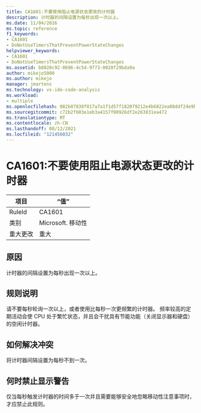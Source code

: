 ```yaml
---
title: CA1601:不要使用阻止电源状态更改的计时器
description: 计时器的间隔设置为每秒出现一次以上。
ms.date: 11/04/2016
ms.topic: reference
f1_keywords:
- CA1601
- DoNotUseTimersThatPreventPowerStateChanges
helpviewer_keywords:
- CA1601
- DoNotUseTimersThatPreventPowerStateChanges
ms.assetid: b8028c92-0696-4c54-9773-0028f29bda9a
author: mikejo5000
ms.author: mikejo
manager: jmartens
ms.technology: vs-ide-code-analysis
ms.workload:
- multiple
ms.openlocfilehash: 082b07838f817a7a1f1d57f182079212e4b6822ea08ddf24e9baaf23b68bac95
ms.sourcegitcommit: c72b2f603e1eb3a4157f00926df2e263831ea472
ms.translationtype: MT
ms.contentlocale: zh-CN
ms.lasthandoff: 08/12/2021
ms.locfileid: "121456032"
---
```

# <a name="ca1601-do-not-use-timers-that-prevent-power-state-changes"></a>CA1601:不要使用阻止电源状态更改的计时器

|项目|“值”|
|-|-|
|RuleId|CA1601|
|类别|Microsoft. 移动性|
|重大更改|重大|

## <a name="cause"></a>原因
计时器的间隔设置为每秒出现一次以上。

## <a name="rule-description"></a>规则说明
请不要每秒轮询一次以上，或者使用比每秒一次更频繁的计时器。 频率较高的定期活动会使 CPU 处于繁忙状态，并且会干扰具有节能功能（关闭显示器和硬盘）的空闲计时器。

## <a name="how-to-fix-violations"></a>如何解决冲突
将计时器间隔设置为每秒不到一次。

## <a name="when-to-suppress-warnings"></a>何时禁止显示警告
仅当每秒触发计时器的时间多于一次并且需要能够安全地忽略移动性注意事项时，才应禁止此规则。
